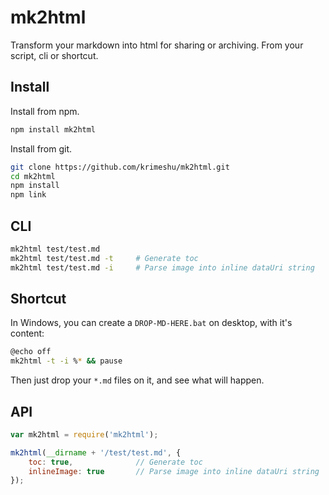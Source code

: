 # mk2html
Transform your markdown into html for sharing or archiving. From your script, cli or shortcut.

## Install

Install from npm.

```bash
npm install mk2html
```

Install from git.

```bash
git clone https://github.com/krimeshu/mk2html.git
cd mk2html
npm install
npm link
```

## CLI

```bash
mk2html test/test.md
mk2html test/test.md -t     # Generate toc
mk2html test/test.md -i     # Parse image into inline dataUri string
```

## Shortcut

In Windows, you can create a `DROP-MD-HERE.bat` on desktop, with it's content:

```bash
@echo off
mk2html -t -i %* && pause 
```
Then just drop your `*.md` files on it, and see what will happen.

## API

```javascript
var mk2html = require('mk2html');

mk2html(__dirname + '/test/test.md', {
    toc: true,              // Generate toc
    inlineImage: true       // Parse image into inline dataUri string
});
```